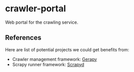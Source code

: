 # crawler-portal

Web portal for the crawling service.

## References

Here are list of potential projects we could get benefits from:

- Crawler management framework: [Gerapy](https://github.com/Gerapy/Gerapy)
- Scrapy runner framework: [Scrapyd](https://github.com/scrapy/scrapyd)